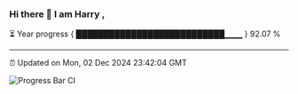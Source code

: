 ### Hi there 👋 I am Harry , 

⏳ Year progress { ███████████████████████████▁▁▁ } 92.07 %

---

⏰ Updated on Mon, 02 Dec 2024 23:42:04 GMT

![Progress Bar CI](https://github.com/duykhang68/duykhang68/workflows/Progress%20Bar%20CI/badge.svg)
